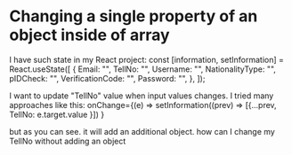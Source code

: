 
# Changing a single property of an object inside of array

I have such state in my React project:
  const [information, setInformation] = React.useState([
    {
      Email: "",
      TellNo: "",
      Username: "",
      NationalityType: "",
      pIDCheck: "",
      VerificationCode: "",
      Password: "",
    },
  ]);

I want to update "TellNo" value when input values changes. I tried many approaches like this:
     onChange={(e) =>
            setInformation((prev) => [{...prev, TellNo: e.target.value }])
          }

but as you can see. it will add an additional object. how can I change my TellNo without adding an object

        
